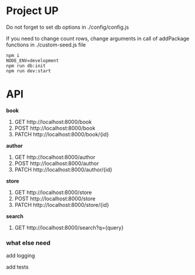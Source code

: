 # Project UP

Do not forget to set db options in ./config/config.js

If you need to change count rows, change arguments in call of addPackage functions in ./custom-seed.js file

```
npm i
NODE_ENV=development
npm run db:init
npm run dev:start
```

# API

**book**

1. GET http://localhost:8000/book
2. POST http://localhost:8000/book
3. PATCH http://localhost:8000/book/{id}

**author**

1. GET http://localhost:8000/author
2. POST http://localhost:8000/author
3. PATCH http://localhost:8000/author/{id}

**store**

1. GET http://localhost:8000/store
2. POST http://localhost:8000/store
3. PATCH http://localhost:8000/store/{id}

**search**

1. GET http://localhost:8000/search?q={query}


### what else need

add logging

add tests

